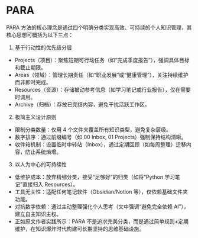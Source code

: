 # PARA

PARA 方法的核心理念是通过四个明确分类实现高效、可持续的个人知识管理，其核心思想可概括为以下三点：

1. 基于行动性的优先级分层

- Projects（项目）：聚焦短期可行动任务（如“完成季度报告”），强调具体目标和截止期限。
- Areas（领域）：管理长期责任（如“职业发展”或“健康管理”），关注持续维护而非即时完成。
- Resources（资源）：存储被动参考信息（如学习笔记或行业报告），仅在需要时调用。
- Archive（归档）：存放已完结内容，避免干扰活跃工作区。

2. 极简主义设计原则

- 限制分类数量：仅用 4 个文件夹覆盖所有知识类型，避免复杂层级。
- 数字排序：通过前缀编号（如 00 Inbox, 01 Projects）强制保持结构清晰。
- 收件箱机制：设置临时中转站（Inbox），通过定期回顾（如每周整理）迁移内容，防止系统熵增。

3. 以人为中心的可持续性

- 低维护成本：放弃精细分类，接受“足够好”的归类（如将“Python 学习笔记”直接归入 Resources）。
- 工具无关性：适配任何笔记软件（Obsidian/Notion 等），仅依赖基础文件夹功能。
- 对抗数字依赖：通过主动整理强化个人思考（文中强调“避免完全依赖 AI”），建立自主知识主权。
- 正如原文作者实践所示：PARA 不是追求完美分类，而是通过简单规则+定期维护，在知识爆炸时代构建可长期坚持的思维基础设施。
